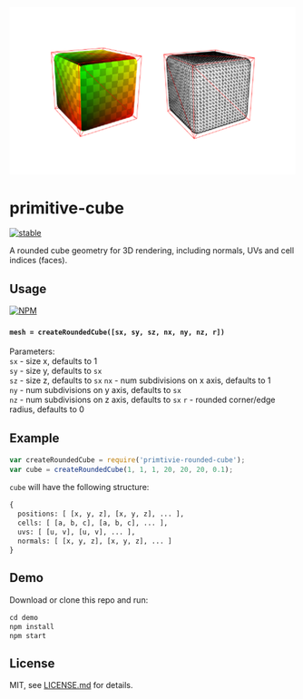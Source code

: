 ![](thumb.png)

# primitive-cube

[![stable](http://badges.github.io/stability-badges/dist/stable.svg)](http://github.com/badges/stability-badges)

A rounded cube geometry for 3D rendering, including normals, UVs and cell indices (faces).

## Usage

[![NPM](https://nodei.co/npm/primitive-rounded-cube.png)](https://www.npmjs.com/package/primitive-rounded-cube)

#### `mesh = createRoundedCube([sx, sy, sz, nx, ny, nz, r])`

Parameters:  
`sx` - size x, defaults to 1  
`sy` - size y, defaults to `sx`  
`sz` - size z, defaults to `sx`
`nx` - num subdivisions on x axis, defaults to 1  
`ny` - num subdivisions on y axis, defaults to `sx`  
`nz` - num subdivisions on z axis, defaults to `sx`
`r`  - rounded corner/edge radius, defaults to 0

## Example

```javascript
var createRoundedCube = require('primtivie-rounded-cube');
var cube = createRoundedCube(1, 1, 1, 20, 20, 20, 0.1);
```

`cube` will have the following structure:

```
{
  positions: [ [x, y, z], [x, y, z], ... ],
  cells: [ [a, b, c], [a, b, c], ... ],
  uvs: [ [u, v], [u, v], ... ],
  normals: [ [x, y, z], [x, y, z], ... ]
}
```

## Demo

Download or clone this repo and run:

```
cd demo
npm install
npm start
```

## License

MIT, see [LICENSE.md](http://github.com/vorg/primitive-rounded-cube/blob/master/LICENSE.md) for details.
